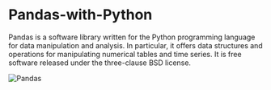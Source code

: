 # Pandas-with-Python

Pandas is a software library written for the Python programming language for data manipulation and analysis. In particular, it offers data structures and operations for manipulating numerical tables and time series. It is free software released under the three-clause BSD license.

![Pandas](https://lh3.googleusercontent.com/-PK7uJheH20o/XM_6ea_8Y4I/AAAAAAAAbhw/Noxp7gHm5XMsIoSQCBQiiAkOHJveIfoaQCK8BGAs/s0/2019-05-06.png)
